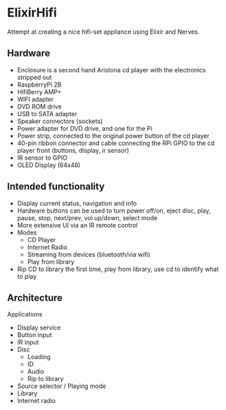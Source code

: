 # ElixirHifi

Attempt at creating a nice hifi-set appliance using Elixir and Nerves.

## Hardware

* Enclosure is a second hand Aristona cd player with the electronics stripped out
* RaspberryPi 2B
* HifiBerry AMP+
* WIFI adapter
* DVD ROM drive
* USB to SATA adapter
* Speaker connectors (sockets)
* Power adapter for DVD drive, and one for the Pi
* Power strip, connected to the original power button of the cd player
* 40-pin ribbon connector and cable connecting the RPi GPIO to the cd player front (buttons, display, ir sensor)
* IR sensor to GPIO
* OLED Display (64x48)

## Intended functionality

* Display current status, navigation and info
* Hardware buttons can be used to turn power off/on, eject disc, play, pause, stop, next/prev, vol up/down, select mode
* More extensive UI via an IR remote control
* Modes
  * CD Player
  * Internet Radio
  * Streaming from devices (bluetooth/via wifi)
  * Play from library
* Rip CD to library the first time, play from library, use cd to identify what to play

## Architecture

Applications
* Display service
* Button input
* IR input
* Disc
  * Loading
  * ID
  * Audio
  * Rip to library
* Source selector / Playing mode
* Library
* Internet radio
